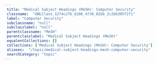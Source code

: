 ```yaml
--- 
 title: "Medical Subject Headings (MeSH): Computer Security" 
 classname:  "OWLClass_12f4c27b_6206_4730_82bb_2c2bb305f2f1" 
 label: "Computer Security" 
 subclassname: "null" 
 subclasslabel: "null" 
 parentclassname: "MeSH" 
 parentclasslabel: "Medical Subject Headings (MeSH)" 
 equalentCollections: [] 
 collections: ['Medical Subject Headings (MeSH): Computer Security']
 aliases:  "/topic/medical-subject-headings-mesh-computer-security"  
 searchCategory: "topic" 
---
```

